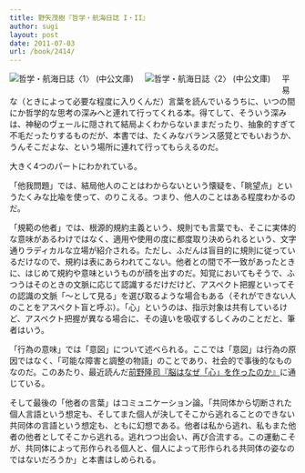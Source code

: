 ```yaml
---
title: 野矢茂樹『哲学・航海日誌 I・II』
author: sugi
layout: post
date: 2011-07-03
url: /book/2414/
---
```

<a href="http://www.amazon.co.jp/exec/obidos/ASIN/4122052998/chezsugi-22/ref=nosim/" name="amazletlink" target="_blank"><img src="http://i2.wp.com/ecx.images-amazon.com/images/I/41c-LPuqv-L._SL160_.jpg?w=660" alt="哲学・航海日誌〈1〉 (中公文庫)" class="alignleft" style="float: left; margin: 0 20px 20px 0;" data-recalc-dims="1" /></a><a href="http://www.amazon.co.jp/exec/obidos/ASIN/4122053005/chezsugi-22/ref=nosim/" name="amazletlink" target="_blank"><img src="http://i2.wp.com/ecx.images-amazon.com/images/I/31doKFoVPQL._SL160_.jpg?w=660" alt="哲学・航海日誌〈2〉 (中公文庫)" class="alignleft" style="float: left; margin: 0 20px 20px 0;" data-recalc-dims="1" /></a>

平易な（ときによって必要な程度に入りくんだ）言葉を読んでいるうちに、いつの間にか哲学的な思考の深みへと連れて行ってくれる本。得てして、そういう深みは、神秘のヴェールに隠されて結局よくわからないままだったり、抽象的すぎて不毛だったりするものだが、本書では、たくみなバランス感覚とでもいおうか、うんそこだよな、という場所に連れて行ってもらえるのだ。

大きく4つのパートにわかれている。

「他我問題」では、結局他人のことはわからないという懐疑を、「眺望点」というたくみな比喩を使って、のりこえる。つまり、他人のことはある程度わかるのだ。

「規範の他者」では、根源的規約主義という、規則でも言葉でも、そこに実体的な意味があるわけではなく、適用や使用の度に都度取り決められるという、文字通りラディカルな立場が紹介される。ただし、ふだんは盲目的に規則に従っているだけなので、規約は表にあらわれてこない。他者との間で不一致があったときに、はじめて規約や意味というものが顔を出すのだ。知覚においてもそうで、ふつうはそのときの文脈に応じて認識するだけだけど、アスペクト把握といってその認識の文脈「〜として見る」を選び取るような場合もある（それができない人のことをアスペクト盲と呼ぶ）。「心」というのは、指示対象は共有しているけど、アスペクト把握が異なる場合に、その違いを吸収するしくみのことだと、筆者はいう。

「行為の意味」では「意図」について述べられる。ここでは「意図」は行為の原因ではなく、「可能な障害と調整の物語」のことであり、社会的で事後的なものなのだ。このあたり、最近読んだ[前野隆司『脳はなぜ「心」を作ったのか』][1]に通じている。

そして最後の「他者の言葉」はコミュニケーション論。「共同体から切断された個人言語という想定も、そしてまた個人が決してそこから逃れることのできない共同体の言語という想定も、ともに幻想である。他者は私から逃れ、私もまた他者の他者としてそこから逃れる。逃れつつ出会い、再び合流する。この運動こそが、共同体によって形作られる個人と、個人によって形作られる共同体の姿なのではないだろうか」と本書はしめられる。


 [1]: http://asharpminor.com/book/20110607.html
